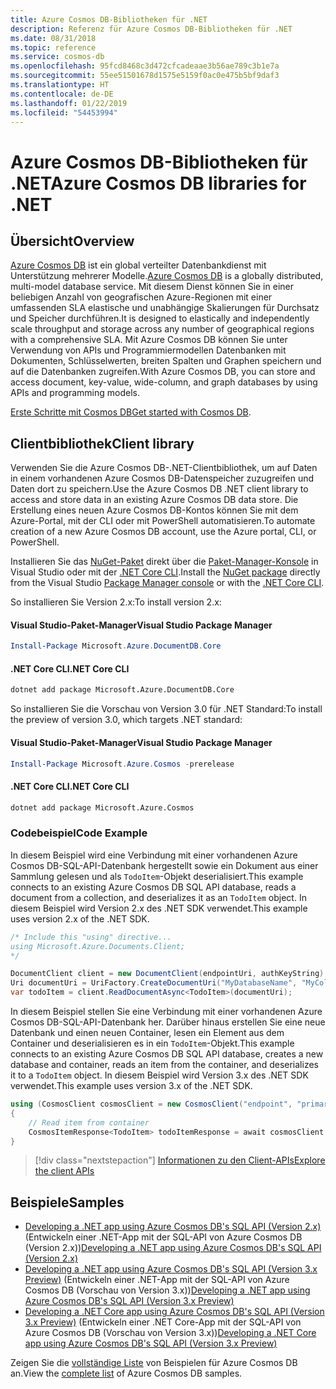 ```yaml
---
title: Azure Cosmos DB-Bibliotheken für .NET
description: Referenz für Azure Cosmos DB-Bibliotheken für .NET
ms.date: 08/31/2018
ms.topic: reference
ms.service: cosmos-db
ms.openlocfilehash: 95fcd8468c3d472cfcadeaae3b56ae789c3b1e7a
ms.sourcegitcommit: 55ee51501678d1575e5159f0ac0e475b5bf9daf3
ms.translationtype: HT
ms.contentlocale: de-DE
ms.lasthandoff: 01/22/2019
ms.locfileid: "54453994"
---
```

# <a name="azure-cosmos-db-libraries-for-net"></a><span data-ttu-id="9c244-103">Azure Cosmos DB-Bibliotheken für .NET</span><span class="sxs-lookup"><span data-stu-id="9c244-103">Azure Cosmos DB libraries for .NET</span></span>

## <a name="overview"></a><span data-ttu-id="9c244-104">Übersicht</span><span class="sxs-lookup"><span data-stu-id="9c244-104">Overview</span></span>

<span data-ttu-id="9c244-105">[Azure Cosmos DB](https://docs.microsoft.com/azure/cosmos-db/introduction) ist ein global verteilter Datenbankdienst mit Unterstützung mehrerer Modelle.</span><span class="sxs-lookup"><span data-stu-id="9c244-105">[Azure Cosmos DB](https://docs.microsoft.com/azure/cosmos-db/introduction) is a globally distributed, multi-model database service.</span></span> <span data-ttu-id="9c244-106">Mit diesem Dienst können Sie in einer beliebigen Anzahl von geografischen Azure-Regionen mit einer umfassenden SLA elastische und unabhängige Skalierungen für Durchsatz und Speicher durchführen.</span><span class="sxs-lookup"><span data-stu-id="9c244-106">It is designed to elastically and independently scale throughput and storage across any number of geographical regions with a comprehensive SLA.</span></span> <span data-ttu-id="9c244-107">Mit Azure Cosmos DB können Sie unter Verwendung von APIs und Programmiermodellen Datenbanken mit Dokumenten, Schlüsselwerten, breiten Spalten und Graphen speichern und auf die Datenbanken zugreifen.</span><span class="sxs-lookup"><span data-stu-id="9c244-107">With Azure Cosmos DB, you can store and access document, key-value, wide-column, and graph databases by using APIs and programming models.</span></span> 

<span data-ttu-id="9c244-108">[Erste Schritte mit Cosmos DB](https://docs.microsoft.com/azure/cosmos-db/create-sql-api-dotnet)</span><span class="sxs-lookup"><span data-stu-id="9c244-108">[Get started with Cosmos DB](https://docs.microsoft.com/azure/cosmos-db/create-sql-api-dotnet).</span></span>

## <a name="client-library"></a><span data-ttu-id="9c244-109">Clientbibliothek</span><span class="sxs-lookup"><span data-stu-id="9c244-109">Client library</span></span>

<span data-ttu-id="9c244-110">Verwenden Sie die Azure Cosmos DB-.NET-Clientbibliothek, um auf Daten in einem vorhandenen Azure Cosmos DB-Datenspeicher zuzugreifen und Daten dort zu speichern.</span><span class="sxs-lookup"><span data-stu-id="9c244-110">Use the Azure Cosmos DB .NET client library to access and store data in an existing Azure Cosmos DB data store.</span></span> <span data-ttu-id="9c244-111">Die Erstellung eines neuen Azure Cosmos DB-Kontos können Sie mit dem Azure-Portal, mit der CLI oder mit PowerShell automatisieren.</span><span class="sxs-lookup"><span data-stu-id="9c244-111">To automate creation of a new Azure Cosmos DB account, use the Azure portal, CLI, or PowerShell.</span></span>

<span data-ttu-id="9c244-112">Installieren Sie das [NuGet-Paket](https://www.nuget.org/packages/Microsoft.Azure.DocumentDB.Core) direkt über die [Paket-Manager-Konsole][PackageManager] in Visual Studio oder mit der [.NET Core CLI][DotNetCLI].</span><span class="sxs-lookup"><span data-stu-id="9c244-112">Install the [NuGet package](https://www.nuget.org/packages/Microsoft.Azure.DocumentDB.Core) directly from the Visual Studio [Package Manager console][PackageManager] or with the [.NET Core CLI][DotNetCLI].</span></span>

<span data-ttu-id="9c244-113">So installieren Sie Version 2.x:</span><span class="sxs-lookup"><span data-stu-id="9c244-113">To install version 2.x:</span></span>

#### <a name="visual-studio-package-manager"></a><span data-ttu-id="9c244-114">Visual Studio-Paket-Manager</span><span class="sxs-lookup"><span data-stu-id="9c244-114">Visual Studio Package Manager</span></span>

```powershell
Install-Package Microsoft.Azure.DocumentDB.Core
```

#### <a name="net-core-cli"></a><span data-ttu-id="9c244-115">.NET Core CLI</span><span class="sxs-lookup"><span data-stu-id="9c244-115">.NET Core CLI</span></span>

```bash
dotnet add package Microsoft.Azure.DocumentDB.Core
```

<span data-ttu-id="9c244-116">So installieren Sie die Vorschau von Version 3.0 für .NET Standard:</span><span class="sxs-lookup"><span data-stu-id="9c244-116">To install the preview of version 3.0, which targets .NET standard:</span></span> 

#### <a name="visual-studio-package-manager"></a><span data-ttu-id="9c244-117">Visual Studio-Paket-Manager</span><span class="sxs-lookup"><span data-stu-id="9c244-117">Visual Studio Package Manager</span></span>

```powershell
Install-Package Microsoft.Azure.Cosmos -prerelease
```

#### <a name="net-core-cli"></a><span data-ttu-id="9c244-118">.NET Core CLI</span><span class="sxs-lookup"><span data-stu-id="9c244-118">.NET Core CLI</span></span>

```bash
dotnet add package Microsoft.Azure.Cosmos
```


### <a name="code-example"></a><span data-ttu-id="9c244-119">Codebeispiel</span><span class="sxs-lookup"><span data-stu-id="9c244-119">Code Example</span></span>

<span data-ttu-id="9c244-120">In diesem Beispiel wird eine Verbindung mit einer vorhandenen Azure Cosmos DB-SQL-API-Datenbank hergestellt sowie ein Dokument aus einer Sammlung gelesen und als `TodoItem`-Objekt deserialisiert.</span><span class="sxs-lookup"><span data-stu-id="9c244-120">This example connects to an existing Azure Cosmos DB SQL API database, reads a document from a collection, and deserializes it as an `TodoItem` object.</span></span> <span data-ttu-id="9c244-121">In diesem Beispiel wird Version 2.x des .NET SDK verwendet.</span><span class="sxs-lookup"><span data-stu-id="9c244-121">This example uses version 2.x of the .NET SDK.</span></span>   

```csharp
/* Include this "using" directive...
using Microsoft.Azure.Documents.Client;
*/

DocumentClient client = new DocumentClient(endpointUri, authKeyString);
Uri documentUri = UriFactory.CreateDocumentUri("MyDatabaseName", "MyCollectionName", "DocumentId");
var todoItem = client.ReadDocumentAsync<TodoItem>(documentUri);
```

<span data-ttu-id="9c244-122">In diesem Beispiel stellen Sie eine Verbindung mit einer vorhandenen Azure Cosmos DB-SQL-API-Datenbank her. Darüber hinaus erstellen Sie eine neue Datenbank und einen neuen Container, lesen ein Element aus dem Container und deserialisieren es in ein `TodoItem`-Objekt.</span><span class="sxs-lookup"><span data-stu-id="9c244-122">This example connects to an existing Azure Cosmos DB SQL API database, creates a new database and container, reads an item from the container, and deserializes it to a `TodoItem` object.</span></span> <span data-ttu-id="9c244-123">In diesem Beispiel wird Version 3.x des .NET SDK verwendet.</span><span class="sxs-lookup"><span data-stu-id="9c244-123">This example uses version 3.x of the .NET SDK.</span></span>   

```csharp
using (CosmosClient cosmosClient = new CosmosClient("endpoint", "primaryKey"))
{
    // Read item from container
    CosmosItemResponse<TodoItem> todoItemResponse = await cosmosClient.Databases["DatabaseId"].Containers["ContainerId"].Items.ReadItemAsync<TodoItem>("partitionKeyValue", "ItemId");
}
```

> [!div class="nextstepaction"]
> [<span data-ttu-id="9c244-124">Informationen zu den Client-APIs</span><span class="sxs-lookup"><span data-stu-id="9c244-124">Explore the client APIs</span></span>](/dotnet/api/overview/azure/cosmosdb/client)

## <a name="samples"></a><span data-ttu-id="9c244-125">Beispiele</span><span class="sxs-lookup"><span data-stu-id="9c244-125">Samples</span></span>

* <span data-ttu-id="9c244-126">[Developing a .NET app using Azure Cosmos DB's SQL API (Version 2.x)](https://github.com/Azure-Samples/documentdb-dotnet-todo-app/) (Entwickeln einer .NET-App mit der SQL-API von Azure Cosmos DB (Version 2.x))</span><span class="sxs-lookup"><span data-stu-id="9c244-126">[Developing a .NET app using Azure Cosmos DB's SQL API (Version 2.x)](https://github.com/Azure-Samples/documentdb-dotnet-todo-app/)</span></span>
* <span data-ttu-id="9c244-127">[Developing a .NET app using Azure Cosmos DB's SQL API (Version 3.x Preview)](https://github.com/Azure-Samples/cosmos-dotnet-todo-app/) (Entwickeln einer .NET-App mit der SQL-API von Azure Cosmos DB (Vorschau von Version 3.x))</span><span class="sxs-lookup"><span data-stu-id="9c244-127">[Developing a .NET app using Azure Cosmos DB's SQL API (Version 3.x Preview)](https://github.com/Azure-Samples/cosmos-dotnet-todo-app/)</span></span>
* <span data-ttu-id="9c244-128">[Developing a .NET Core app using Azure Cosmos DB's SQL API (Version 3.x Preview)](https://github.com/Azure-Samples/cosmos-dotnet-core-getting-started) (Entwickeln einer .NET Core-App mit der SQL-API von Azure Cosmos DB (Vorschau von Version 3.x))</span><span class="sxs-lookup"><span data-stu-id="9c244-128">[Developing a .NET Core app using Azure Cosmos DB's SQL API (Version 3.x Preview)](https://github.com/Azure-Samples/cosmos-dotnet-core-getting-started)</span></span>

<span data-ttu-id="9c244-129">Zeigen Sie die [vollständige Liste](https://azure.microsoft.com/resources/samples/?platform=dotnet&term=cosmosdb) von Beispielen für Azure Cosmos DB an.</span><span class="sxs-lookup"><span data-stu-id="9c244-129">View the [complete list](https://azure.microsoft.com/resources/samples/?platform=dotnet&term=cosmosdb) of Azure Cosmos DB samples.</span></span>

[PackageManager]: https://docs.microsoft.com/nuget/tools/package-manager-console
[DotNetCLI]: https://docs.microsoft.com/dotnet/core/tools/dotnet-add-package

